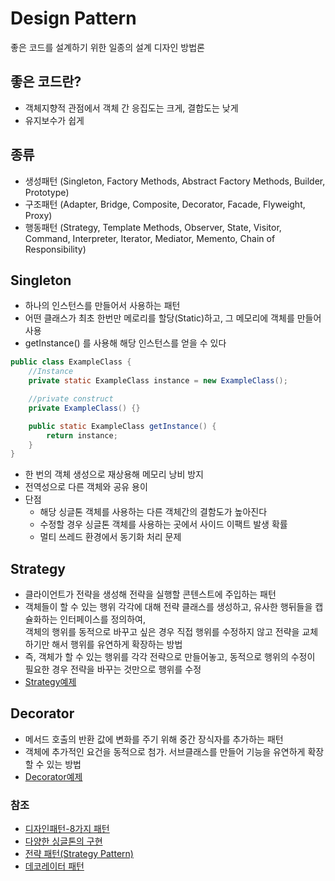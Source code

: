 # Design Pattern
좋은 코드를 설계하기 위한 일종의 설계 디자인 방법론

## 좋은 코드란?
- 객체지향적 관점에서 객체 간 응집도는 크게, 결합도는 낮게
- 유지보수가 쉽게

## 종류
- 생성패턴 (Singleton, Factory Methods, Abstract Factory Methods, Builder, Prototype)
- 구조패턴 (Adapter, Bridge, Composite, Decorator, Facade, Flyweight, Proxy)
- 행동패턴 (Strategy, Template Methods, Observer, State, Visitor, Command, Interpreter, Iterator, Mediator, Memento, Chain of Responsibility)

## Singleton
- 하나의 인스턴스를 만들어서 사용하는 패턴
- 어떤 클래스가 최초 한번만 메로리를 할당(Static)하고, 그 메모리에 객체를 만들어 사용
- getInstance() 를 사용해 해당 인스턴스를 얻을 수 있다
```java
public class ExampleClass {
    //Instance
    private static ExampleClass instance = new ExampleClass();

    //private construct
    private ExampleClass() {}

    public static ExampleClass getInstance() {
        return instance;
    }
}
```
- 한 번의 객체 생성으로 재상용해 메모리 낭비 방지
- 전역성으로 다른 객체와 공유 용이
- 단점
  - 해당 싱글톤 객체를 사용하는 다른 객체간의 결함도가 높아진다
  - 수정할 경우 싱글톤 객체를 사용하는 곳에서 사이드 이팩트 발생 확률
  - 멀티 쓰레드 환경에서 동기화 처리 문제


## Strategy 
- 클라이언트가 전략을 생성해 전략을 실행할 콘텐스트에 주입하는 패턴
- 객체들이 할 수 있는 행위 각각에 대해 전략 클래스를 생성하고, 유사한 행뒤들을 캡슐화하는 인터페이스를 정의하여,  
객체의 행위를 동적으로 바꾸고 싶은 경우 직접 행위를 수정하지 않고 전략을 교체하기만 해서 행위를 유연하게 확장하는 방법
- 즉, 객체가 할 수 있는 행위를 각각 전략으로 만들어놓고, 동적으로 행위의 수정이 필요한 경우 전략을 바꾸는 것만으로 행위를 수정
- [Strategy예제](strategy.md)

## Decorator
- 메서드 호출의 반환 값에 변화를 주기 위해 중간 장식자를 추가하는 패턴
- 객체에 추가적인 요건을 동적으로 첨가. 서브클래스를 만들어 기능을 유연하게 확장할 수 있는 방법
- [Decorator예제](decorator.md)

### 참조
- [디자인패턴-8가지 패턴](https://brunch.co.kr/@springboot/31)
- [다양한 싱글톤의 구현](https://elfinlas.github.io/2019/09/23/java-singleton/)
- [전략 패턴(Strategy Pattern)](https://victorydntmd.tistory.com/292)
- [데코레이터 패턴](https://johngrib.github.io/wiki/decorator-pattern/)